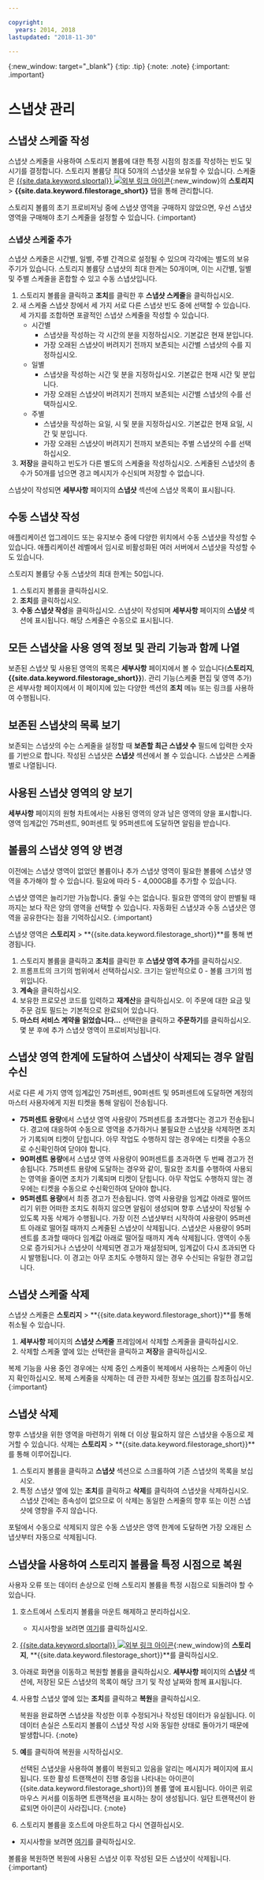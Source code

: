 ```yaml
---

copyright:
  years: 2014, 2018
lastupdated: "2018-11-30"

---
```

{:new_window: target="_blank"}
{:tip: .tip}
{:note: .note}
{:important: .important}


# 스냅샷 관리

## 스냅샷 스케줄 작성

스냅샷 스케줄을 사용하여 스토리지 볼륨에 대한 특정 시점의 참조를 작성하는 빈도 및 시기를 결정합니다. 스토리지 볼륨당 최대 50개의 스냅샷을 보유할 수 있습니다. 스케줄은 [{{site.data.keyword.slportal}} ![외부 링크 아이콘](../../icons/launch-glyph.svg "외부 링크 아이콘")](https://control.softlayer.com/){:new_window}의 **스토리지** > **{{site.data.keyword.filestorage_short}}** 탭을 통해 관리합니다.

스토리지 볼륨의 초기 프로비저닝 중에 스냅샷 영역을 구매하지 않았으면, 우선 스냅샷 영역을 구매해야 초기 스케줄을 설정할 수 있습니다.
{:important}

### 스냅샷 스케줄 추가

스냅샷 스케줄은 시간별, 일별, 주별 간격으로 설정될 수 있으며 각각에는 별도의 보유 주기가 있습니다. 스토리지 볼륨당 스냅샷의 최대 한계는 50개이며, 이는 시간별, 일별 및 주별 스케줄을 혼합할 수 있고 수동 스냅샷입니다.

1. 스토리지 볼륨을 클릭하고 **조치**를 클릭한 후 **스냅샷 스케줄**을 클릭하십시오.
2. 새 스케줄 스냅샷 창에서 세 가지 서로 다른 스냅샷 빈도 중에 선택할 수 있습니다. 세 가지를 조합하면 포괄적인 스냅샷 스케줄을 작성할 수 있습니다.
   - 시간별
      - 스냅샷을 작성하는 각 시간의 분을 지정하십시오. 기본값은 현재 분입니다.
      - 가장 오래된 스냅샷이 버려지기 전까지 보존되는 시간별 스냅샷의 수를 지정하십시오.
   - 일별
      - 스냅샷을 작성하는 시간 및 분을 지정하십시오. 기본값은 현재 시간 및 분입니다.
      - 가장 오래된 스냅샷이 버려지기 전까지 보존되는 시간별 스냅샷의 수를 선택하십시오.
   - 주별
      - 스냅샷을 작성하는 요일, 시 및 분을 지정하십시오. 기본값은 현재 요일, 시간 및 분입니다.
      - 가장 오래된 스냅샷이 버려지기 전까지 보존되는 주별 스냅샷의 수를 선택하십시오.
3. **저장**을 클릭하고 빈도가 다른 별도의 스케줄을 작성하십시오. 스케줄된 스냅샷의 총 수가 50개를 넘으면 경고 메시지가 수신되며 저장할 수 없습니다.

스냅샷이 작성되면 **세부사항** 페이지의 **스냅샷** 섹션에 스냅샷 목록이 표시됩니다.

## 수동 스냅샷 작성

애플리케이션 업그레이드 또는 유지보수 중에 다양한 위치에서 수동 스냅샷을 작성할 수 있습니다. 애플리케이션 레벨에서 임시로 비활성화된 여러 서버에서 스냅샷을 작성할 수도 있습니다.

스토리지 볼륨당 수동 스냅샷의 최대 한계는 50입니다.

1. 스토리지 볼륨을 클릭하십시오.
2. **조치**를 클릭하십시오.
3. **수동 스냅샷 작성**을 클릭하십시오.
스냅샷이 작성되며 **세부사항** 페이지의 **스냅샷** 섹션에 표시됩니다. 해당 스케줄은 수동으로 표시됩니다.

## 모든 스냅샷을 사용 영역 정보 및 관리 기능과 함께 나열

보존된 스냅샷 및 사용된 영역의 목록은 **세부사항** 페이지에서 볼 수 있습니다(**스토리지**, **{{site.data.keyword.filestorage_short}}**). 관리 기능(스케줄 편집 및 영역 추가)은 세부사항 페이지에서 이 페이지에 있는 다양한 섹션의 **조치** 메뉴 또는 링크를 사용하여 수행됩니다.

## 보존된 스냅샷의 목록 보기

보존되는 스냅샷의 수는 스케줄을 설정할 때 **보존할 최근 스냅샷 수** 필드에 입력한 숫자를 기반으로 합니다. 작성된 스냅샷은 **스냅샷** 섹션에서 볼 수 있습니다. 스냅샷은 스케줄별로 나열됩니다.

## 사용된 스냅샷 영역의 양 보기

**세부사항** 페이지의 원형 차트에서는 사용된 영역의 양과 남은 영역의 양을 표시합니다. 영역 임계값인 75퍼센트, 90퍼센트 및 95퍼센트에 도달하면 알림을 받습니다.

## 볼륨의 스냅샷 영역 양 변경

이전에는 스냅샷 영역이 없었던 볼륨이나 추가 스냅샷 영역이 필요한 볼륨에 스냅샷 영역을 추가해야 할 수 있습니다. 필요에 따라 5 - 4,000GB를 추가할 수 있습니다.

스냅샷 영역은 늘리기만 가능합니다. 줄일 수는 없습니다. 필요한 영역의 양이 판별될 때까지는 보다 작은 양의 영역을 선택할 수 있습니다. 자동화된 스냅샷과 수동 스냅샷은 영역을 공유한다는 점을 기억하십시오.
{:important}

스냅샷 영역은 **스토리지** > **{{site.data.keyword.filestorage_short}}**를 통해 변경됩니다.

1. 스토리지 볼륨을 클릭하고 **조치**를 클릭한 후 **스냅샷 영역 추가**를 클릭하십시오.
2. 프롬프트의 크기의 범위에서 선택하십시오. 크기는 일반적으로 0 - 볼륨 크기의 범위입니다.
3. **계속**을 클릭하십시오.
4. 보유한 프로모션 코드를 입력하고 **재계산**을 클릭하십시오. 이 주문에 대한 요금 및 주문 검토 필드는 기본적으로 완료되어 있습니다.
5. **마스터 서비스 계약을 읽었습니다…** 선택란을 클릭하고 **주문하기**를 클릭하십시오. 몇 분 후에 추가 스냅샷 영역이 프로비저닝됩니다.

## 스냅샷 영역 한계에 도달하여 스냅샷이 삭제되는 경우 알림 수신

서로 다른 세 가지 영역 임계값인 75퍼센트, 90퍼센트 및 95퍼센트에 도달하면 계정의 마스터 사용자에게 지원 티켓을 통해 알림이 전송됩니다.

- **75퍼센트 용량**에서 스냅샷 영역 사용량이 75퍼센트를 초과했다는 경고가 전송됩니다. 경고에 대응하여 수동으로 영역을 추가하거나 불필요한 스냅샷을 삭제하면 조치가 기록되며 티켓이 닫힙니다. 아무 작업도 수행하지 않는 경우에는 티켓을 수동으로 수신확인하여 닫야야 합니다.
- **90퍼센트 용량**에서 스냅샷 영역 사용량이 90퍼센트를 초과하면 두 번째 경고가 전송됩니다. 75퍼센트 용량에 도달하는 경우와 같이, 필요한 조치를 수행하여 사용되는 영역을 줄이면 조치가 기록되며 티켓이 닫힙니다. 아무 작업도 수행하지 않는 경우에는 티켓을 수동으로 수신확인하여 닫야야 합니다.
- **95퍼센트 용량**에서 최종 경고가 전송됩니다. 영역 사용량을 임계값 아래로 떨어뜨리기 위한 어떠한 조치도 취하지 않으면 알림이 생성되며 향후 스냅샷이 작성될 수 있도록 자동 삭제가 수행됩니다. 가장 이전 스냅샷부터 시작하여 사용량이 95퍼센트 아래로 떨어질 때까지 스케줄된 스냅샷이 삭제됩니다. 스냅샷은 사용량이 95퍼센트를 초과할 때마다 임계값 아래로 떨어질 때까지 계속 삭제됩니다. 영역이 수동으로 증가되거나 스냅샷이 삭제되면 경고가 재설정되며, 임계값이 다시 초과되면 다시 발행됩니다. 이 경고는 아무 조치도 수행하지 않는 경우 수신되는 유일한 경고입니다.

## 스냅샷 스케줄 삭제

스냅샷 스케줄은 **스토리지** > **{{site.data.keyword.filestorage_short}}**를 통해 취소될 수 있습니다.

1. **세부사항** 페이지의 **스냅샷 스케줄** 프레임에서 삭제할 스케줄을 클릭하십시오.
2. 삭제할 스케줄 옆에 있는 선택란을 클릭하고 **저장**을 클릭하십시오.<br />

복제 기능을 사용 중인 경우에는 삭제 중인 스케줄이 복제에서 사용하는 스케줄이 아닌지 확인하십시오. 복제 스케줄을 삭제하는 데 관한 자세한 정보는 [여기](replication.html)를 참조하십시오.
{:important}

## 스냅샷 삭제

향후 스냅샷을 위한 영역을 마련하기 위해 더 이상 필요하지 않은 스냅샷을 수동으로 제거할 수 있습니다. 삭제는 **스토리지** > **{{site.data.keyword.filestorage_short}}**를 통해 이루어집니다.

1. 스토리지 볼륨을 클릭하고 **스냅샷** 섹션으로 스크롤하여 기존 스냅샷의 목록을 보십시오.
2. 특정 스냅샷 옆에 있는 **조치**를 클릭하고 **삭제**를 클릭하여 스냅샷을 삭제하십시오. 스냅샷 간에는 종속성이 없으므로 이 삭제는 동일한 스케줄의 향후 또는 이전 스냅샷에 영향을 주지 않습니다.

포털에서 수동으로 삭제되지 않은 수동 스냅샷은 영역 한계에 도달하면 가장 오래된 스냅샷부터 자동으로 삭제됩니다.

## 스냅샷을 사용하여 스토리지 볼륨을 특정 시점으로 복원

사용자 오류 또는 데이터 손상으로 인해 스토리지 볼륨을 특정 시점으로 되돌려야 할 수 있습니다.

1. 호스트에서 스토리지 볼륨을 마운트 해제하고 분리하십시오.
   - 지시사항을 보려면 [여기](accessing-file-storage-linux.html)를 클릭하십시오.
2. [{{site.data.keyword.slportal}} ![외부 링크 아이콘](../../icons/launch-glyph.svg "외부 링크 아이콘")](https://control.softlayer.com/){:new_window}의 **스토리지**, **{{site.data.keyword.filestorage_short}}**를 클릭하십시오.
3. 아래로 화면을 이동하고 복원할 볼륨을 클릭하십시오. **세부사항** 페이지의 **스냅샷** 섹션에, 저장된 모든 스냅샷의 목록이 해당 크기 및 작성 날짜와 함께 표시됩니다.
4. 사용할 스냅샷 옆에 있는 **조치**를 클릭하고 **복원**을 클릭하십시오. <br/>

   복원을 완료하면 스냅샷을 작성한 이후 수정되거나 작성된 데이터가 유실됩니다. 이 데이터 손실은 스토리지 볼륨이 스냅샷 작성 시와 동일한 상태로 돌아가기 때문에 발생합니다.
   {:note}
5. **예**를 클릭하여 복원을 시작하십시오.

   선택된 스냅샷을 사용하여 볼륨이 복원되고 있음을 알리는 메시지가 페이지에 표시됩니다. 또한 활성 트랜잭션이 진행 중임을 나타내는 아이콘이 {{site.data.keyword.filestorage_short}}의 볼륨 옆에 표시됩니다. 아이콘 위로 마우스 커서를 이동하면 트랜잭션을 표시하는 창이 생성됩니다. 일단 트랜잭션이 완료되면 아이콘이 사라집니다.
   {:note}
6. 스토리지 볼륨을 호스트에 마운트하고 다시 연결하십시오.
  - 지시사항을 보려면 [여기](accessing-file-storage-linux.html)를 클릭하십시오.

볼륨을 복원하면 복원에 사용된 스냅샷 이후 작성된 모든 스냅샷이 삭제됩니다.
{:important}
